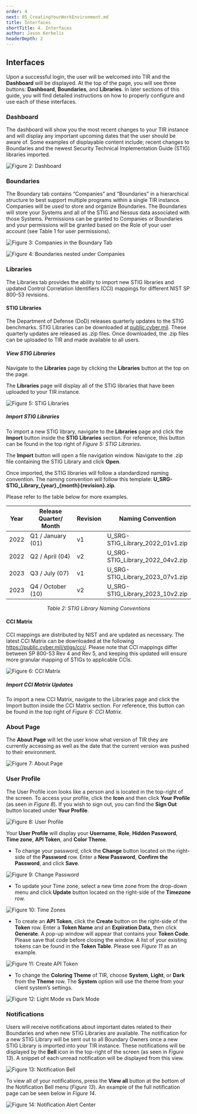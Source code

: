 ```yaml
---
order: 4
next: 05_CreatingYourWorkEnvironment.md
title: Interfaces
shortTitle: 4. Interfaces
author: Jason Kerbelis
headerDepth: 2
---
```


## Interfaces

Upon a successful login, the user will be welcomed into TIR and the **Dashboard** will be displayed. At the top of the page, you will see three buttons: **Dashboard**, **Boundaries**, and **Libraries**. In later sections of this guide, you will find detailed instructions on how to properly configure and use each of these interfaces.

### Dashboard

The dashboard will show you the most recent changes to your TIR instance and will display any important upcoming dates that the user should be aware of. Some examples of displayable content include; recent changes to Boundaries and the newest Security Technical Implementation Guide (STIG) libraries imported.

![Figure 2: Dashboard](../../assets/user-guide/image3.png "Figure 2: Dashboard")

### Boundaries

The Boundary tab contains “Companies” and “Boundaries” in a hierarchical structure to best support multiple programs within a single TIR instance. Companies will be used to store and organize Boundaries. The Boundaries will store your Systems and all of the STIG and Nessus data associated with those Systems. Permissions can be granted to Companies or Boundaries and your permissions will be granted based on the Role of your user account (see Table 1 for user permissions).

![Figure 3: Companies in the Boundary Tab](../../assets/user-guide/BoundariesTab.png "Figure 3: Companies in the Boundary Tab")

![Figure 4: Boundaries nested under Companies](../../assets/user-guide/BoundariesTab_Nested.png "Figure 4: Boundaries nested under Companies")

### Libraries

The Libraries tab provides the ability to import new STIG libraries and updated Control Correlation Identifiers (CCI) mappings for different NIST SP 800-53 revisions. 

#### STIG Libraries

The Department of Defense (DoD) releases quarterly updates to the STIG benchmarks. STIG Libraries can be downloaded at [public.cyber.mil](public.cyber.mil). These quarterly updates are released as .zip files. Once downloaded, the .zip files can be uploaded to TIR and made available to all users.

##### View STIG Libraries 

Navigate to the **Libraries** page by clicking the **Libraries** button at the top on the page.

The **Libraries** page will display all of the STIG libraries that have been uploaded to your TIR instance.

![Figure 5: STIG Libraries](../../assets/user-guide/image6.png "Figure 5: STIG Libraries")

##### Import STIG Libraries

To import a new STIG library, navigate to the **Libraries** page and click the **Import** button inside the **STIG Libraries** section. For reference, this button can be found in the top right of *Figure 5: STIG Libraries*.

The **Import** button will open a file navigation window. Navigate to the .zip file containing the STIG Library and click **Open**.

Once imported, the STIG libraries will follow a standardized naming convention. The naming convention will follow this template: **U\_SRG-STIG\_Library\_{year}\_{month}{revision}.zip**.

Please refer to the table below for more examples.

<table>
<colgroup>
<col style="width: 8%" />
<col style="width: 29%" />
<col style="width: 14%" />
<col style="width: 47%" />
</colgroup>
<thead>
<tr class="header">
<th><strong>Year</strong></th>
<th><strong>Release Quarter/ Month</strong></th>
<th><strong>Revision</strong></th>
<th><strong>Naming Convention</strong></th>
</tr>
</thead>
<tbody>
<tr class="odd">
<td>2022</td>
<td>Q1 / January (01)</td>
<td>v1</td>
<td>U_SRG-STIG_Library_2022_01v1.zip</td>
</tr>
<tr class="even">
<td>2022</td>
<td>Q2 / April (04)</td>
<td>v2</td>
<td>U_SRG-STIG_Library_2022_04v2.zip</td>
</tr>
<tr class="odd">
<td>2023</td>
<td>Q3 / July (07)</td>
<td>v1</td>
<td>U_SRG-STIG_Library_2023_07v1.zip</td>
</tr>
<tr class="even">
<td>2023</td>
<td>Q4 / October (10)</td>
<td>v2</td>
<td>U_SRG-STIG_Library_2023_10v2.zip</td>
</tr>
</tbody>
</table>
<p style="text-align: center;"><em>Table 2: STIG Library Naming Conventions</em></p>

#### CCI Matrix

CCI mappings are distributed by NIST and are updated as necessary. The latest CCI Matrix can be downloaded at the following <https://public.cyber.mil/stigs/cci/>. Please note that CCI mappings differ between SP 800-53 Rev 4 and Rev 5, and keeping this updated will ensure more granular mapping of STIGs to applicable CCIs.

![Figure 6: CCI Matrix](../../assets/user-guide/image7.png "Figure 6: CCI Matrix")

##### Import CCI Matrix Updates 

To import a new CCI Matrix, navigate to the Libraries page and click the Import button inside the CCI Matrix section. For reference, this button can be found in the top right of *Figure 6: CCI Matrix*.

### About Page

The **About Page** will let the user know what version of TIR they are currently accessing as well as the date that the current version was pushed to their environment.

![Figure 7: About Page](../../assets/user-guide/image8.png "Figure 7: About Page")

### User Profile

The User Profile icon looks like a person and is located in the top-right of the screen. To access your profile, click the **Icon** and then click **Your Profile** (as seen in *Figure 8*). If you wish to sign out, you can find the **Sign Out** button located under **Your Profile**.

![Figure 8: User Profile](../../assets/user-guide/UserProfile.png "Figure 8: User Profile")

Your **User Profile** will display your **Username**, **Role**, **Hidden Password**, **Time zone**, **API Token**, and **Color Theme**.

-   To change your password, click the **Change** button located on the right-side of the **Password** row. Enter a **New Password**, **Confirm the Password**, and click **Save**.

![Figure 9: Change Password](../../assets/user-guide/User_ChangePassword.png "Figure 9: Change Password")

-   To update your Time zone, select a new time zone from the drop-down menu and click **Update** button located on the right-side of the **Timezone** row.

![Figure 10: Time Zones](../../assets/user-guide/image11.png "Figure 10: Time Zones")

-   To create an **API Token**, click the **Create** button on the right-side of the **Token** row. Enter a **Token Name** and an **Expiration Data,** then click **Generate**. A pop-up window will appear that contains your **Token Code**. Please save that code before closing the window. A list of your existing tokens can be found in the **Token Table**. Please see *Figure 11* as an example.

![Figure 11: Create API Token](../../assets/user-guide/image12.png "Figure 11: Create API Token")

-   To change the **Coloring Theme** of TIR, choose **System**, **Light**, or **Dark** from the **Theme** row. The **System** option will use the theme from your client system’s settings.

![Figure 12: Light Mode vs Dark Mode](../../assets/user-guide/image13.png "Figure 12: Light Mode vs Dark Mode")

### Notifications

Users will receive notifications about important dates related to their Boundaries and when new STIG Libraries are available. The notification for a new STIG Library will be sent out to all Boundary Owners once a new STIG Library is imported into your TIR instance. These notifications will be displayed by the **Bell** icon in the top-right of the screen (as seen in *Figure 13*). A snippet of each unread notification will be displayed from this view.

![Figure 13: Notification Bell](../../assets/user-guide/image14.png "Figure 13: Notification Bell")

To view all of your notifications, press the **View all** button at the bottom of the Notification Bell menu (*Figure 13*). An example of the full notification page can be seen below in *Figure 14*.

![Figure 14: Notification Alert Center](../../assets/user-guide/image15.png "Figure 14: Notification Alert Center")